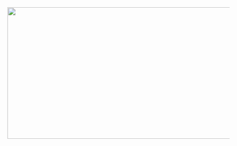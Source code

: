 <a href="https://github.com/devxb/gitanimals">
<img
  src="https://render.gitanimals.org/farms/Fustigate8933"
  width="600"
  height="300"
/>
</a>
